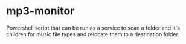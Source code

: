 mp3-monitor
===========

Powershell script that can be run as a service to scan a folder and it's children for music file types and relocate them to a destination folder.
